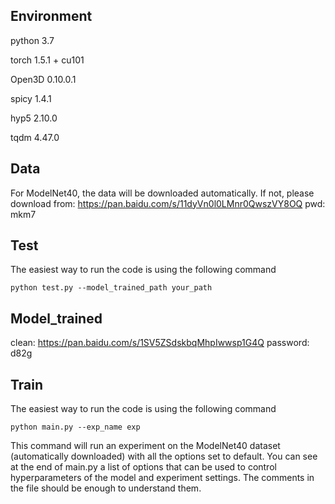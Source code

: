 ## Environment
python 3.7

torch 1.5.1 + cu101

Open3D 0.10.0.1

spicy 1.4.1

hyp5 2.10.0

tqdm 4.47.0

## Data

For ModelNet40, the data will be downloaded automatically. If not, please download from: https://pan.baidu.com/s/11dyVn0l0LMnr0QwszVY8OQ pwd: mkm7

## Test
The easiest way to run the code is using the following command
```
python test.py --model_trained_path your_path
```

## Model_trained

clean: https://pan.baidu.com/s/1SV5ZSdskbqMhpIwwsp1G4Q password: d82g

## Train

The easiest way to run the code is using the following command
```
python main.py --exp_name exp
```
This command will run an experiment on the ModelNet40 dataset (automatically downloaded) with all the options set to default. You can see at the end of main.py a list of options that can be used to control hyperparameters of the model and experiment settings. The comments in the file should be enough to understand them.

